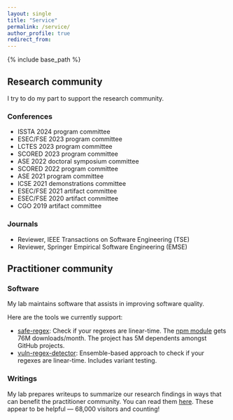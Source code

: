```yaml
---
layout: single
title: "Service"
permalink: /service/
author_profile: true
redirect_from:
---
```


{% include base_path %}

## Research community

I try to do my part to support the research community.

### Conferences

- ISSTA 2024 program committee
- ESEC/FSE 2023 program committee
- LCTES 2023 program committee
- SCORED 2023 program committee
- ASE 2022 doctoral symposium committee
- SCORED 2022 program committee
- ASE 2021 program committee
- ICSE 2021 demonstrations committee
- ESEC/FSE 2021 artifact committee
- ESEC/FSE 2020 artifact committee
- CGO 2019 artifact committee

### Journals

- Reviewer, IEEE Transactions on Software Engineering (TSE)
- Reviewer, Springer Empirical Software Engineering (EMSE)

## Practitioner community

### Software

My lab maintains software that assists in improving software quality.

Here are the tools we currently support:

- [safe-regex](https://github.com/davisjam/safe-regex): Check if your regexes are linear-time. The [npm module](https://github.com/davisjam/safe-regex) gets 76M downloads/month. The project has 5M dependents amongst GitHub projects.
- [vuln-regex-detector](https://github.com/davisjam/vuln-regex-detector): Ensemble-based approach to check if your regexes are linear-time. Includes variant testing.

### Writings

My lab prepares writeups to summarize our research findings in ways that can benefit the practitioner community.
You can read them [here](https://medium.com/@davisjam).
These appear to be helpful &mdash; 68,000 visitors and counting!
